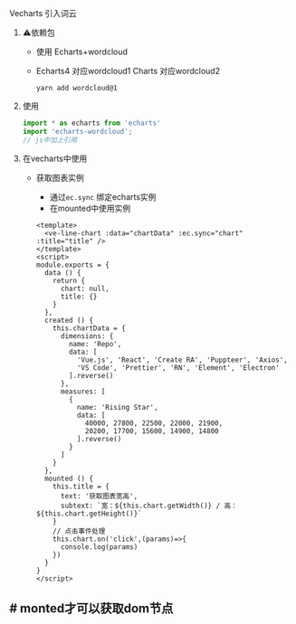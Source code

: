 Vecharts 引入词云

1. ⚠️依赖包

   + 使用 Echarts+wordcloud

   + Echarts4 对应wordcloud1 Charts 对应wordcloud2

     ```shell
     yarn add wordcloud@1
     ```

     

2. 使用

   ```js
   import * as echarts from 'echarts'
   import 'echarts-wordcloud';
   // js中加上引用
   ```

   

3. 在vecharts中使用

   + 获取图表实例 

     + 通过`ec.sync` 绑定echarts实例
     + 在mounted中使用实例

     ```vue
     <template>
       <ve-line-chart :data="chartData" :ec.sync="chart" :title="title" />
     </template>
     <script>
     module.exports = {
       data () {
         return {
           chart: null,
           title: {}
         }
       },
       created () {
         this.chartData = {
           dimensions: {
             name: 'Repo',
             data: [
               'Vue.js', 'React', 'Create RA', 'Puppteer', 'Axios',
               'VS Code', 'Prettier', 'RN', 'Element', 'Electron'
             ].reverse()
           },
           measures: [
             {
               name: 'Rising Star',
               data: [
                 40000, 27800, 22500, 22000, 21900,
                 20200, 17700, 15600, 14900, 14800
               ].reverse()
             }
           ]
         }
       },
       mounted () {
         this.title = {
           text: '获取图表宽高',
           subtext: `宽：${this.chart.getWidth()} / 高：${this.chart.getHeight()}`
         }
         // 点击事件处理
         this.chart.on('click',(params)=>{
           console.log(params)
         })
       }
     }
     </script>
     ```

     



## # monted才可以获取dom节点
